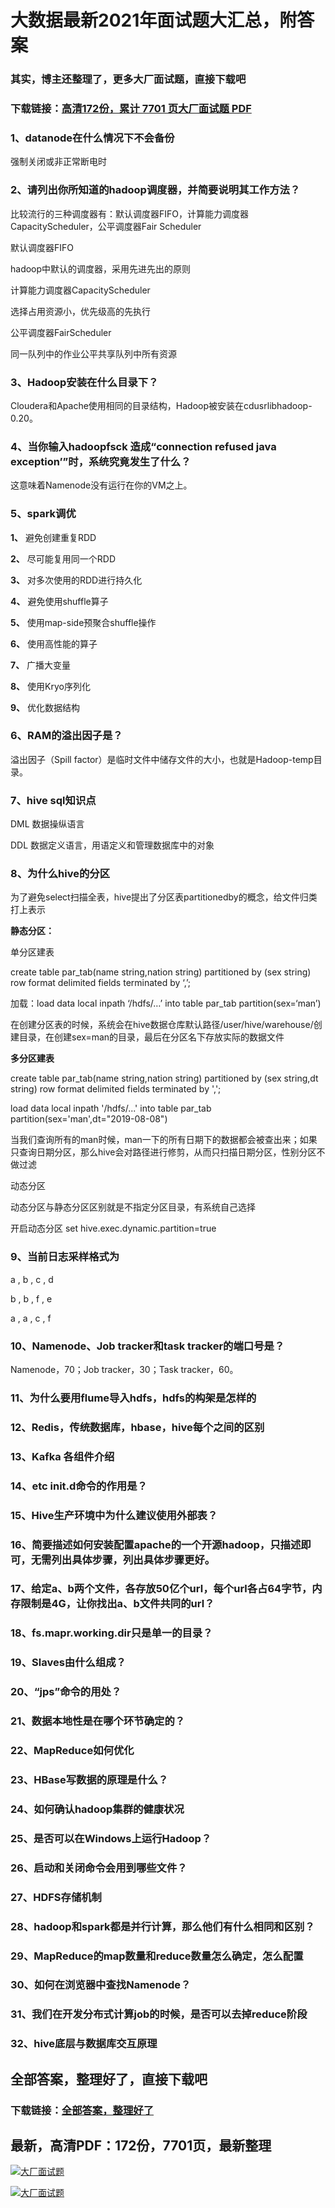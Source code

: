 # 大数据最新2021年面试题大汇总，附答案

### 其实，博主还整理了，更多大厂面试题，直接下载吧

### 下载链接：[高清172份，累计 7701 页大厂面试题  PDF](https://github.com/souyunku/DevBooks/blob/master/docs/index.md)



### 1、datanode在什么情况下不会备份

强制关闭或非正常断电时


### 2、请列出你所知道的hadoop调度器，并简要说明其工作方法？

比较流行的三种调度器有：默认调度器FIFO，计算能力调度器CapacityScheduler，公平调度器Fair Scheduler

默认调度器FIFO

hadoop中默认的调度器，采用先进先出的原则

计算能力调度器CapacityScheduler

选择占用资源小，优先级高的先执行

公平调度器FairScheduler

同一队列中的作业公平共享队列中所有资源


### 3、Hadoop安装在什么目录下？

Cloudera和Apache使用相同的目录结构，Hadoop被安装在cdusrlibhadoop-0.20。


### 4、当你输入hadoopfsck 造成“connection refused java exception’”时，系统究竟发生了什么？

这意味着Namenode没有运行在你的VM之上。


### 5、spark调优

**1、** 避免创建重复RDD

**2、** 尽可能复用同一个RDD

**3、** 对多次使用的RDD进行持久化

**4、** 避免使用shuffle算子

**5、** 使用map-side预聚合shuffle操作

**6、** 使用高性能的算子

**7、** 广播大变量

**8、** 使用Kryo序列化

**9、** 优化数据结构


### 6、RAM的溢出因子是？

溢出因子（Spill factor）是临时文件中储存文件的大小，也就是Hadoop-temp目录。


### 7、hive sql知识点

DML 数据操纵语言

DDL 数据定义语言，用语定义和管理数据库中的对象


### 8、为什么hive的分区

为了避免select扫描全表，hive提出了分区表partitionedby的概念，给文件归类打上表示

**静态分区：**

单分区建表

create table par_tab(name string,nation string) partitioned by (sex string) row format delimited fields terminated by ‘,’;

加载：load data local inpath ‘/hdfs/…’ into table par_tab partition(sex=‘man’)

在创建分区表的时候，系统会在hive数据仓库默认路径/user/hive/warehouse/创建目录，在创建sex=man的目录，最后在分区名下存放实际的数据文件

**多分区建表**

create table par_tab(name string,nation string) partitioned by (sex string,dt string) row format delimited fields terminated by ',';

load data local inpath '/hdfs/...' into table par_tab partition(sex='man',dt="2019-08-08")

当我们查询所有的man时候，man一下的所有日期下的数据都会被查出来；如果只查询日期分区，那么hive会对路径进行修剪，从而只扫描日期分区，性别分区不做过滤

动态分区

动态分区与静态分区区别就是不指定分区目录，有系统自己选择

开启动态分区 set hive.exec.dynamic.partition=true


### 9、当前日志采样格式为

a , b , c , d

b , b , f , e

a , a , c , f


### 10、Namenode、Job tracker和task tracker的端口号是？

Namenode，70；Job tracker，30；Task tracker，60。


### 11、为什么要用flume导入hdfs，hdfs的构架是怎样的
### 12、Redis，传统数据库，hbase，hive每个之间的区别
### 13、Kafka 各组件介绍
### 14、etc init.d命令的作用是？
### 15、Hive生产环境中为什么建议使用外部表？
### 16、简要描述如何安装配置apache的一个开源hadoop，只描述即可，无需列出具体步骤，列出具体步骤更好。
### 17、给定a、b两个文件，各存放50亿个url，每个url各占64字节，内存限制是4G，让你找出a、b文件共同的url？
### 18、fs.mapr.working.dir只是单一的目录？
### 19、Slaves由什么组成？
### 20、“jps”命令的用处？
### 21、数据本地性是在哪个环节确定的？
### 22、MapReduce如何优化
### 23、HBase写数据的原理是什么？
### 24、如何确认hadoop集群的健康状况
### 25、是否可以在Windows上运行Hadoop？
### 26、启动和关闭命令会用到哪些文件？
### 27、HDFS存储机制
### 28、hadoop和spark都是并行计算，那么他们有什么相同和区别？
### 29、MapReduce的map数量和reduce数量怎么确定，怎么配置
### 30、如何在浏览器中查找Namenode？
### 31、我们在开发分布式计算job的时候，是否可以去掉reduce阶段
### 32、hive底层与数据库交互原理




## 全部答案，整理好了，直接下载吧

### 下载链接：[全部答案，整理好了](https://www.souyunku.com/wp-content/uploads/weixin/githup-weixin-2.png)




## 最新，高清PDF：172份，7701页，最新整理

[![大厂面试题](https://www.souyunku.com/wp-content/uploads/weixin/mst.png "架构师专栏")](https://www.souyunku.com/wp-content/uploads/weixin/githup-weixin.png "架构师专栏")

[![大厂面试题](https://www.souyunku.com/wp-content/uploads/weixin/githup-weixin.png "架构师专栏")](https://www.souyunku.com/wp-content/uploads/weixin/githup-weixin.png "架构师专栏")
